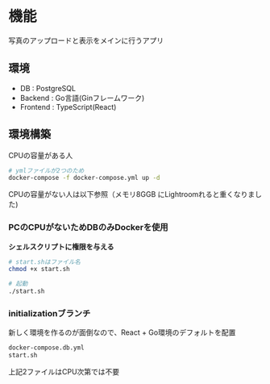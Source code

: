 # 機能
写真のアップロードと表示をメインに行うアプリ

## 環境
* DB       : PostgreSQL
* Backend  : Go言語(Ginフレームワーク)
* Frontend : TypeScript(React)

## 環境構築
CPUの容量がある人
```bash
# ymlファイルが2つのため
docker-compose -f docker-compose.yml up -d
```

CPUの容量がない人は以下参照（メモリ8GGB にLightroomれると重くなりました)

### PCのCPUがないためDBのみDockerを使用
**シェルスクリプトに権限を与える**
```bash
# start.shはファイル名
chmod +x start.sh
```
```bash
# 起動
./start.sh
```

### initializationブランチ
新しく環境を作るのが面倒なので、React + Go環境のデフォルトを配置
```bash
docker-compose.db.yml
start.sh
```
上記2ファイルはCPU次第では不要